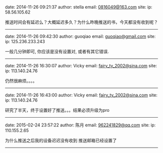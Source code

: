 date: 2014-11-26 09:21:37
author: stella
email: 0816049@163.com
site: 
ip: 58.56.105.62

推送时间会有延迟么？大概延迟多久？为什么昨晚推送的书，今天都没有收到呢？

- - - - - - - - - - - - - - - -

date: 2014-11-26 09:42:30
author: guoqiao
email: guoqiao@gmail.com
site: 
ip: 125.236.233.243

一般几分钟即可, 你应该是没有设置对, 或者有其它错误.

- - - - - - - - - - - - - - - -

date: 2014-11-26 16:30:07
author: Vicky
email: fairy_ty_2002@sina.com
site: 
ip: 113.140.24.76

仍然很麻烦。。。。

- - - - - - - - - - - - - - - -

date: 2014-11-26 16:43:00
author: Vicky
email: fairy_ty_2002@sina.com
site: 
ip: 113.140.24.76

研究了半天，终于设置好了推送。。。结果必须升级为pro

- - - - - - - - - - - - - - - -

date: 2015-02-24 23:57:22
author: 陈月
email: 962241829@qq.com
site: 
ip: 110.155.2.65

为什么推送之后我的设备迟迟没有收到 推送邮箱已经设置了

- - - - - - - - - - - - - - - -

